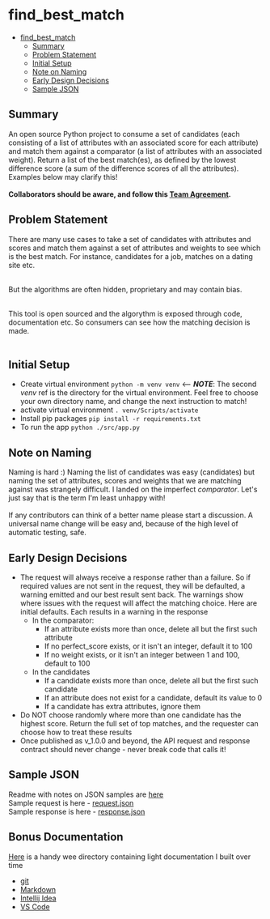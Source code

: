 # find_best_match

<!-- TOC -->

* [find_best_match](#find_best_match)
    * [Summary](#summary)
    * [Problem Statement](#problem-statement)
    * [Initial Setup](#initial-setup)
    * [Note on Naming](#note-on-naming)
    * [Early Design Decisions](#early-design-decisions)
    * [Sample JSON](#sample-json)

<!-- TOC -->

## Summary

An open source Python project to consume a set of candidates (each consisting of a list of attributes with an associated
score for each attribute) and match them against a comparator (a list of attributes with an associated weight).
Return a list of the best match(es), as defined by the lowest difference score (a sum of the difference scores of all
the attributes). Examples below may clarify this!<br><br>
**Collaborators should be aware, and follow this [Team Agreement](_TeamAgreement.md).**

## Problem Statement

There are many use cases to take a set of candidates with attributes and scores and match them against a set of
attributes and weights to see which is the best match.
For instance, candidates for a job, matches on a dating site etc. <br><br>

But the algorithms are often hidden, proprietary and may contain bias. <br><br>

This tool is open sourced and the algorythm is exposed through code, documentation etc. So consumers can see how the
matching decision is made. <br><br>

## Initial Setup

- Create virtual environment ```python -m venv venv``` <-- **_NOTE_**: The second _venv_ ref is the directory for the
  virtual environment. Feel free to choose your own directory name, and change the next instruction to match!
- activate virtual environment ```. venv/Scripts/activate```
- Install pip packages ```pip install -r requirements.txt```
- To run the app ```python ./src/app.py```

## Note on Naming

Naming is hard :) Naming the list of candidates was easy (candidates) but naming the set of attributes, scores and
weights that we are matching against was strangely difficult. I landed on the imperfect *comparator*. Let's just say
that is the term I'm least unhappy with! <br><br>
If any contributors can think of a better name please start a discussion. A universal name change will be easy and,
because of the high level of automatic testing, safe.

## Early Design Decisions

- The request will always receive a response rather than a failure. So if required values
  are not sent in the request, they will be defaulted, a warning emitted and our best result sent back. The warnings
  show
  where issues with the request will affect the matching choice. Here are initial defaults. Each results in a warning
  in the response
    - In the comparator:
        - If an attribute exists more than once, delete all but the first such attribute
        - If no perfect_score exists, or it isn't an integer, default it to 100
        - If no weight exists, or it isn't an integer between 1 and 100, default to 100
    - In the candidates
        - If a candidate exists more than once, delete all but the first such candidate
        - If an attribute does not exist for a candidate, default its value to 0
        - If a candidate has extra attributes, ignore them
- Do NOT choose randomly where more than one candidate has the highest score. Return the full set of top matches,
  and the requester can choose how to treat these results
- Once published as v_1.0.0 and beyond, the API request and response contract should never change - never break code
  that calls it!

## Sample JSON
Readme with notes on JSON samples are [here](sample_json/sample_json_readme.md) <br>
Sample request is here - [request.json](sample_json/request.json) <br>
Sample response is here - [response.json](sample_json/response.json)

## Bonus Documentation
[Here](_hints_docs) is a handy wee directory containing light documentation I built over time
- [git](_hints_docs/git_hints.md)
- [Markdown](_hints_docs/markdown_hints.md)
- [Intellij Idea](_hints_docs/intellijIdea_hints.md)
- [VS Code](_hints_docs/vscode_hints.md)